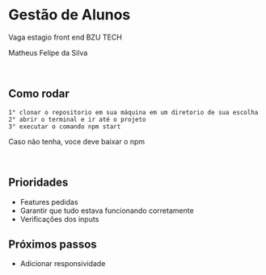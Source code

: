 # Gestão de Alunos 

Vaga estagio front end BZU TECH

Matheus Felipe da Silva

<br />

## Como rodar

```
1° clonar o repositorio em sua máquina em um diretorio de sua escolha
2° abrir o terminal e ir até o projeto 
3° executar o comando npm start
```

Caso não tenha, voce deve baixar o npm

<br />

## Prioridades

- Features pedidas
- Garantir que tudo estava funcionando corretamente
- Verificações dos inputs

## Próximos passos

- Adicionar responsividade

